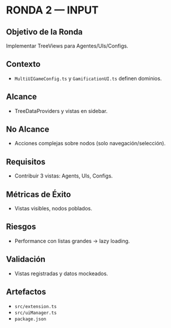 # RONDA 2 — INPUT

## Objetivo de la Ronda
Implementar TreeViews para Agentes/UIs/Configs.

## Contexto
- `MultiUIGameConfig.ts` y `GamificationUI.ts` definen dominios.

## Alcance
- TreeDataProviders y vistas en sidebar.

## No Alcance
- Acciones complejas sobre nodos (solo navegación/selección).

## Requisitos
- Contribuir 3 vistas: Agents, UIs, Configs.

## Métricas de Éxito
- Vistas visibles, nodos poblados.

## Riesgos
- Performance con listas grandes → lazy loading.

## Validación
- Vistas registradas y datos mockeados.

## Artefactos
- `src/extension.ts`
- `src/uiManager.ts`
- `package.json`
